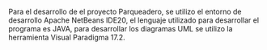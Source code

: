 Para el desarrollo de el proyecto Parqueadero, se utilizo el entorno de desarrollo Apache NetBeans IDE20, el lenguaje utilizado para desarrollar el programa es JAVA, para desarrollar los diagramas UML se utilizo la herramienta Visual Paradigma 17.2.
